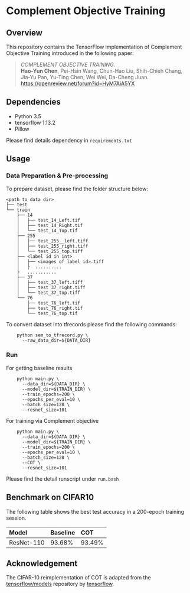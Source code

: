# Complement Objective Training


## Overview

This repository contains the TensorFlow implementation of Complement Objective Training introduced in the following paper:

> _COMPLEMENT OBJECTIVE TRAINING_. <br>
**Hao-Yun Chen**, Pei-Hsin Wang, Chun-Hao Liu, Shih-Chieh Chang, Jia-Yu Pan, Yu-Ting Chen, Wei Wei, Da-Cheng Juan. <br> <https://openreview.net/forum?id=HyM7AiA5YX>


## Dependencies

* Python 3.5 
* tensorflow 1.13.2
* Pillow

Please find details dependency in `requirements.txt`

## Usage

### Data Preparation & Pre-processing

To prepare dataset, please find the folder structure below:

    <path to data dir>
    ├── test
    └── train
        ├── 14
        │   ├── test_14_Left.tif
        │   ├── test_14_Right.tif
        │   └── test_14_Top.tif
        ├── 255
        │   ├── test_255__left.tiff
        │   ├── test_255_right.tiff
        │   └── test_255_top.tiff
        ├── <label id in int>
        │   ├── <images of label id>.tiff
        │   ├  ..........
        ├   ...........
        ├── 37
        │   ├── test_37_left.tiff
        │   ├── test_37_right.tiff
        │   └── test_37_top.tiff
        └── 76
            ├── test_76_left.tif
            ├── test_76_right.tif
            └── test_76_top.tif

To convert dataset into tfrecords please find the following commands:

        python sem_to_tfrecord.py \
          --raw_data_dir=${DATA_DIR}

### Run
For getting baseline results
	
        python main.py \
          --data_dir=${DATA_DIR} \
          --model_dir=${TRAIN_DIR} \
          --train_epochs=200 \
          --epochs_per_eval=10 \
          --batch_size=128 \
          --resnet_size=101
	
For training via Complement objective

        python main.py \
          --data_dir=${DATA_DIR} \
          --model_dir=${TRAIN_DIR} \
          --train_epochs=200 \
          --epochs_per_eval=10 \
          --batch_size=128 \
          --COT \
          --resnet_size=101

Please find the detail runscript under `run.bash`

## Benchmark on CIFAR10

The following table shows the best test accuracy in a 200-epoch training session.

| Model         | Baseline      | COT           |
|:--------------|:--------------|:--------------|
| ResNet-110    | 93.68%        | 93.49%        |


## Acknowledgement
The CIFAR-10 reimplementation of COT is adapted from the [tensorflow/models](https://github.com/tensorflow/models/tree/v1.13.0/official/resnet) repository by [tensorflow](https://github.com/tensorflow).

